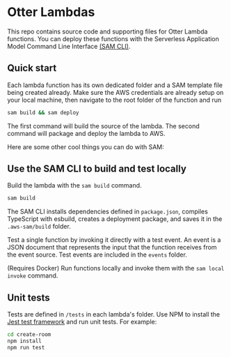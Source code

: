 # Otter Lambdas

This repo contains source code and supporting files for Otter Lambda functions. You can deploy these functions with the Serverless Application Model Command Line Interface [(SAM CLI)](https://docs.aws.amazon.com/serverless-application-model/latest/developerguide/serverless-sam-cli-install.html).

## Quick start

Each lambda function has its own dedicated folder and a SAM template file being created already. Make sure the AWS credentials are already setup on your local machine, then navigate to the root folder of the function and run

```bash
sam build && sam deploy
```

The first command will build the source of the lambda. The second command will package and deploy the lambda to AWS.

Here are some other cool things you can do with SAM:

## Use the SAM CLI to build and test locally

Build the lambda with the `sam build` command. 

```bash
sam build
```

The SAM CLI installs dependencies defined in `package.json`, compiles TypeScript with esbuild, creates a deployment package, and saves it in the `.aws-sam/build` folder.

Test a single function by invoking it directly with a test event. An event is a JSON document that represents the input that the function receives from the event source. Test events are included in the `events` folder.

(Requires Docker) Run functions locally and invoke them with the `sam local invoke` command.

## Unit tests

Tests are defined in `/tests` in each lambda's folder. Use NPM to install the [Jest test framework](https://jestjs.io/) and run unit tests. For example:

```bash
cd create-room
npm install
npm run test
```
